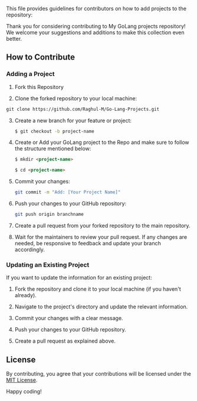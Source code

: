 
This file provides guidelines for contributors on how to add projects to the repository:



Thank you for considering contributing to My GoLang projects repository! We welcome your suggestions and additions to make this collection even better.

## How to Contribute

### Adding a Project

1. Fork this Repository

2. Clone the forked repository to your local machine:
```markdown
git clone https://github.com/Raghul-M/Go-Lang-Projects.git
   ```

3. Create a new branch for your feature or project:

   ```bash
   $ git checkout -b project-name
   ```

4. Create or Add your GoLang project to the Repo and  make sure to follow the structure mentioned below:

   ```markdown
   $ mkdir <project-name>

   $ cd <project-name>

   ```

5. Commit your changes:

   ```bash
   git commit -m "Add: [Your Project Name]"
   ```

6. Push your changes to your GitHub repository:

   ```bash
   git push origin branchname
   ```

7. Create a pull request from your forked repository to the main repository.

8. Wait for the maintainers to review your pull request. If any changes are needed, be responsive to feedback and update your branch accordingly.

### Updating an Existing Project

If you want to update the information for an existing project:

1. Fork the repository and clone it to your local machine (if you haven't already).

2. Navigate to the project's directory and update the relevant information.

3. Commit your changes with a clear message.

4. Push your changes to your GitHub repository.

5. Create a pull request as explained above.


## License

By contributing, you agree that your contributions will be licensed under the [MIT License](LICENSE).

Happy coding!



